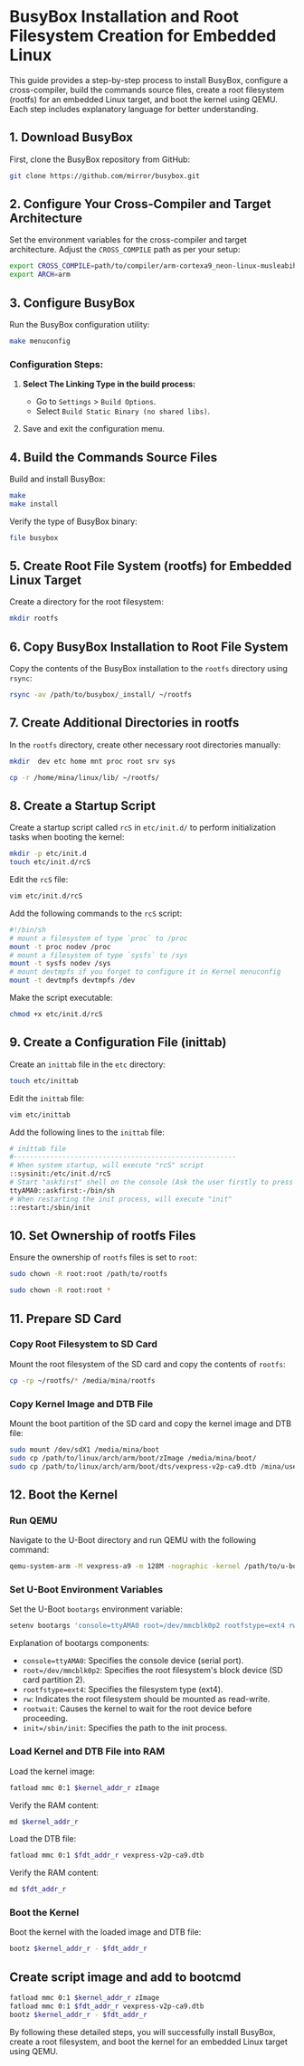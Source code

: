 
# BusyBox Installation and Root Filesystem Creation for Embedded Linux

This guide provides a step-by-step process to install BusyBox, configure a cross-compiler, build the commands source files, create a root filesystem (rootfs) for an embedded Linux target, and boot the kernel using QEMU. Each step includes explanatory language for better understanding.

## 1. Download BusyBox

First, clone the BusyBox repository from GitHub:

```sh
git clone https://github.com/mirror/busybox.git
```

## 2. Configure Your Cross-Compiler and Target Architecture

Set the environment variables for the cross-compiler and target architecture. Adjust the `CROSS_COMPILE` path as per your setup:

```sh
export CROSS_COMPILE=path/to/compiler/arm-cortexa9_neon-linux-musleabihf-
export ARCH=arm
```

## 3. Configure BusyBox

Run the BusyBox configuration utility:

```sh
make menuconfig
```

### Configuration Steps:

1. **Select The Linking Type in the build process:**
   - Go to `Settings` > `Build Options`.
   - Select `Build Static Binary (no shared libs)`.

2. Save and exit the configuration menu.

## 4. Build the Commands Source Files

Build and install BusyBox:

```sh
make
make install
```

Verify the type of BusyBox binary:

```sh
file busybox
```

## 5. Create Root File System (rootfs) for Embedded Linux Target

Create a directory for the root filesystem:

```sh
mkdir rootfs
```

## 6. Copy BusyBox Installation to Root File System

Copy the contents of the BusyBox installation to the `rootfs` directory using `rsync`:

```sh
rsync -av /path/to/busybox/_install/ ~/rootfs
```

## 7. Create Additional Directories in rootfs

In the `rootfs` directory, create other necessary root directories manually:

```sh
mkdir  dev etc home mnt proc root srv sys

cp -r /home/mina/linux/lib/ ~/rootfs/

```

## 8. Create a Startup Script

Create a startup script called `rcS` in `etc/init.d/` to perform initialization tasks when booting the kernel:

```sh
mkdir -p etc/init.d
touch etc/init.d/rcS
```

Edit the `rcS` file:

```sh
vim etc/init.d/rcS
```

Add the following commands to the `rcS` script:

```sh
#!/bin/sh
# mount a filesystem of type `proc` to /proc
mount -t proc nodev /proc
# mount a filesystem of type `sysfs` to /sys
mount -t sysfs nodev /sys
# mount devtmpfs if you forget to configure it in Kernel menuconfig
mount -t devtmpfs devtmpfs /dev
```

Make the script executable:

```sh
chmod +x etc/init.d/rcS
```

## 9. Create a Configuration File (inittab)

Create an `inittab` file in the `etc` directory:

```sh
touch etc/inittab
```

Edit the `inittab` file:

```sh
vim etc/inittab
```

Add the following lines to the `inittab` file:

```sh
# inittab file 
#-------------------------------------------------------
# When system startup, will execute "rcS" script
::sysinit:/etc/init.d/rcS
# Start "askfirst" shell on the console (Ask the user firstly to press any key)
ttyAMA0::askfirst:-/bin/sh
# When restarting the init process, will execute "init"
::restart:/sbin/init
```

## 10. Set Ownership of rootfs Files

Ensure the ownership of `rootfs` files is set to `root`:

```sh
sudo chown -R root:root /path/to/rootfs

sudo chown -R root:root *
```

## 11. Prepare SD Card

### Copy Root Filesystem to SD Card

Mount the root filesystem of the SD card and copy the contents of `rootfs`:

```sh
cp -rp ~/rootfs/* /media/mina/rootfs
```

### Copy Kernel Image and DTB File

Mount the boot partition of the SD card and copy the kernel image and DTB file:

```sh
sudo mount /dev/sdX1 /media/mina/boot
sudo cp /path/to/linux/arch/arm/boot/zImage /media/mina/boot/
sudo cp /path/to/linux/arch/arm/boot/dts/vexpress-v2p-ca9.dtb /mina/user/boot/
```

## 12. Boot the Kernel

### Run QEMU

Navigate to the U-Boot directory and run QEMU with the following command:

```sh
qemu-system-arm -M vexpress-a9 -m 128M -nographic -kernel /path/to/u-boot -sd /path/to/sd.img
```

### Set U-Boot Environment Variables

Set the U-Boot `bootargs` environment variable:

```sh
setenv bootargs 'console=ttyAMA0 root=/dev/mmcblk0p2 rootfstype=ext4 rw rootwait init=/sbin/init'
```

Explanation of bootargs components:
- `console=ttyAMA0`: Specifies the console device (serial port).
- `root=/dev/mmcblk0p2`: Specifies the root filesystem's block device (SD card partition 2).
- `rootfstype=ext4`: Specifies the filesystem type (ext4).
- `rw`: Indicates the root filesystem should be mounted as read-write.
- `rootwait`: Causes the kernel to wait for the root device before proceeding.
- `init=/sbin/init`: Specifies the path to the init process.

### Load Kernel and DTB File into RAM

Load the kernel image:

```sh
fatload mmc 0:1 $kernel_addr_r zImage
```

Verify the RAM content:

```sh
md $kernel_addr_r
```

Load the DTB file:

```sh
fatload mmc 0:1 $fdt_addr_r vexpress-v2p-ca9.dtb
```

Verify the RAM content:

```sh
md $fdt_addr_r
```

### Boot the Kernel

Boot the kernel with the loaded image and DTB file:

```sh
bootz $kernel_addr_r - $fdt_addr_r
```

## Create script image and add to bootcmd
```sh 
fatload mmc 0:1 $kernel_addr_r zImage
fatload mmc 0:1 $fdt_addr_r vexpress-v2p-ca9.dtb
bootz $kernel_addr_r - $fdt_addr_r
```

By following these detailed steps, you will successfully install BusyBox, create a root filesystem, and boot the kernel for an embedded Linux target using QEMU.
